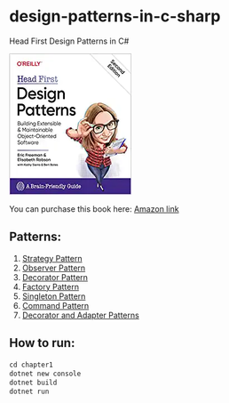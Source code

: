 # design-patterns-in-c-sharp
Head First Design Patterns in C#

[![Book Cover](/book_cover.webp)](https://amzn.to/3tQ1ZLK)

You can purchase this book here: [Amazon link](https://amzn.to/3tQ1ZLK)

## Patterns:
1. [Strategy Pattern](/chapter1/)
1. [Observer Pattern](/chapter2/)
1. [Decorator Pattern](/chapter3/)
1. [Factory Pattern](/chapter4/)
1. [Singleton Pattern](/chapter5/)
1. [Command Pattern](/chapter6/)
1. [Decorator and Adapter Patterns](/chapter7/)

## How to run:
```
cd chapter1
dotnet new console
dotnet build
dotnet run
```